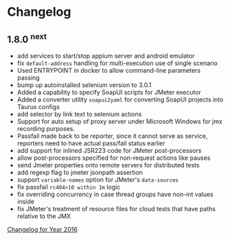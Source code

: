 # Changelog

## 1.8.0 <sup>next</sup>
 - add services to start/stop appium server and android emulator
 - fix `default-address` handling for multi-execution use of single scenario
 - Used ENTRYPOINT in docker to allow command-line parameters passing
 - bump up autoinstalled selenium version to 3.0.1
 - Added a capability to specify SoapUI scripts for JMeter executor
 - Added a converter utility `soapui2yaml` for converting SoapUI projects into Taurus configs
 - add selector by link text to selenium actions
 - Support for auto setup of proxy server under Microsoft Windows for jmx recording purposes.
 - Passfail made back to be reporter, since it cannot serve as service, reporters need to have actual pass/fail status earlier
 - add support for inlined JSR223 code for JMeter post-processors
 - allow post-processors specified for non-request actions like pauses
 - send Jmeter properties onto remote servers for distributed tests
 - add regexp flag to jmeter jsonpath assertion
 - support `variable-names` option for JMeter's `data-sources`
 - fix passfail `rc404>10 within 1m` logic
 - fix overriding concurrency in case thread groups have non-int values inside
 - fix JMeter's treatment of resource files for cloud tests that have paths relative to the JMX


[Changelog for Year 2016](Changelog2016.md)

